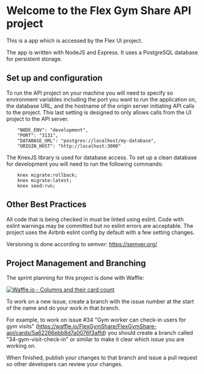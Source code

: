 # Welcome to the Flex Gym Share API project

This is a  app which is accessed by the Flex UI project.

The app is written with NodeJS and Express. It uses a PostgreSQL database for persistent storage.

## Set up and configuration

To run the API project on your machine you will need to specify so environment variables including the port you want to run the application on, the database URL, and the hostname of the origin server initiating API calls to the project. This last setting is designed to only allows calls from the UI project to the API server.

        "NODE_ENV": "development",
        "PORT": "3131",
        "DATABASE_URL": "postgres://localhost/my-database",
        "ORIGIN_HOST": "http://localhost:3000"

The KnexJS library is used for database access. To set up a clean database for development you will need to run the following commands:

        knex migrate:rollback;
        knex migrate:latest;
        knex seed:run;

## Other Best Practices

All code that is being checked in must be linted using eslint. Code with eslint warnings may be committed but no eslint errors are acceptable. The project uses the Airbnb eslint config by default with a few setting changes.

Versioning is done according to semver: https://semver.org/

## Project Management and Branching
The sprint planning for this project is done with Waffle:

[![Waffle.io - Columns and their card count](https://badge.waffle.io/FlexGymShare/FlexGymShare-api.svg?columns=Next,In%20Progress,Review,Done)](https://waffle.io/FlexGymShare/FlexGymShare-api)

To work on a new issue, create a branch with the issue number at the start of the name and do your work in that branch.

For example, to work on issue #34 "Gym worker can check-in users for gym visits" (https://waffle.io/FlexGymShare/FlexGymShare-api/cards/5a62266ebb8d7a0076f3affd) you should create a branch called "34-gym-visit-check-in" or similar to make it clear which issue you are working on.

When finished, publish your changes to that branch and issue a pull request so other developers can review your changes.


